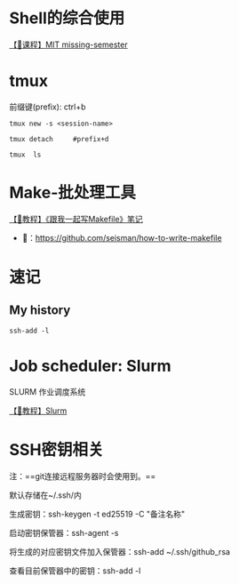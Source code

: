 # Shell的综合使用

[【🚀课程】MIT missing-semester](detail/shell/MIT.md)

# tmux

前缀键(prefix): ctrl+b

```shell
tmux new -s <session-name> 

tmux detach     #prefix+d

tmux  ls
```

# Make-批处理工具

[【🚀教程】《跟我一起写Makefile》笔记](detail/shell/《跟我一起写Makefile》笔记.md)

- 🔗：https://github.com/seisman/how-to-write-makefile

# 速记

## My history

```shell
ssh-add -l
```



# Job scheduler: Slurm   

SLURM 作业调度系统

[【🚀教程】Slurm](detail/shell/slurm教程.md)

# SSH密钥相关

注：==git连接远程服务器时会使用到。==

默认存储在~/.ssh/内

生成密钥：ssh-keygen -t ed25519 -C "备注名称"

启动密钥保管器：ssh-agent -s

将生成的对应密钥文件加入保管器：ssh-add ~/.ssh/github_rsa

查看目前保管器中的密钥：ssh-add -l

